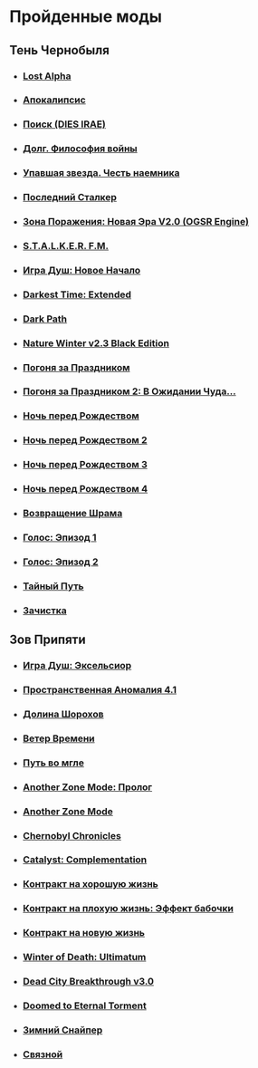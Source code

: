 # Пройденные моды

## Тень Чернобыля
- ### [Lost Alpha](https://ap-pro.ru/stuff/ten_chernobylja/lost-alpha-r129/)
- ### [Апокалипсис](https://ap-pro.ru/stuff/ten_chernobylja/apokalipsis-r44/)
- ### [Поиск (DIES IRAE)](https://ap-pro.ru/stuff/ten_chernobylja/poisk-dies-irae-r46/)
- ### [Долг. Философия войны](https://ap-pro.ru/stuff/ten_chernobylja/dolg-filosofiya-voyny-r53/)
- ### [Упавшая звезда. Честь наемника](https://ap-pro.ru/stuff/ten_chernobylja/upavshaya-zvezda-chest-naemnika-r94/)
- ### [Последний Сталкер](https://ap-pro.ru/stuff/ten_chernobylja/posledniy-stalker-r222/)
- ### [Зона Поражения: Новая Эра V2.0 (OGSR Engine)](https://ap-pro.ru/forums/topic/2378-stalker-zona-porazheniya-novaya-era-v20-ogsr-engine/)
- ### [S.T.A.L.K.E.R. F.M.](https://ap-pro.ru/stuff/ten_chernobylja/stalker-fm-r248/)
- ### [Игра Душ: Новое Начало](https://ap-pro.ru/stuff/ten_chernobylja/igra-dush-novoe-nachalo-r255/)
- ### [Darkest Time: Extended](https://ap-pro.ru/stuff/ten_chernobylja/darkest-time-extended-r197/)
- ### [Dark Path](https://ap-pro.ru/stuff/ten_chernobylja/dark-path-r279/)
- ### [Nature Winter v2.3 Black Edition](https://ap-pro.ru/stuff/ten_chernobylja/nature-winter-v23-black-edition-r76/)
- ### [Погоня за Праздником](https://ap-pro.ru/stuff/ten_chernobylja/pogonya-za-prazdnikom-r210/)
- ### [Погоня за Праздником 2: В Ожидании Чуда...](https://ap-pro.ru/stuff/ten_chernobylja/pogonya-za-prazdnikom-2-v-ozhidanii-chuda-r231/)
- ### [Ночь перед Рождеством](https://ap-pro.ru/stuff/ten_chernobylja/noch-pered-rozhdestvom-r146/)
- ### [Ночь перед Рождеством 2](https://ap-pro.ru/stuff/ten_chernobylja/noch-pered-rozhdestvom-2-r176/)
- ### [Ночь перед Рождеством 3](https://ap-pro.ru/stuff/ten_chernobylja/noch-pered-rozhdestvom-3-r251/)
- ### [Ночь перед Рождеством 4](https://ap-pro.ru/stuff/ten_chernobylja/noch-pered-rozhdestvom-4-r300/)
- ### [Возвращение Шрама](https://ap-pro.ru/stuff/ten_chernobylja/vozvrashtenie-shrama-r64/)
- ### [Голос: Эпизод 1](https://ap-pro.ru/stuff/ten_chernobylja/golos-epizod-1-r219/)
- ### [Голос: Эпизод 2](https://ap-pro.ru/stuff/ten_chernobylja/golos-epizod-2-r266/)
- ### [Тайный Путь](https://ap-pro.ru/stuff/ten_chernobylja/taynyy-put-r163/)
- ### [Зачистка](https://ap-pro.ru/stuff/ten_chernobylja/zachistka-r177/)

## Зов Припяти
- ### [Игра Душ: Эксельсиор](https://ap-pro.ru/stuff/zov_pripjati/igra-dush-ekselsior-r242/)
- ### [Пространственная Аномалия 4.1](https://ap-pro.ru/stuff/zov_pripjati/prostranstvennaya-anomaliya-41-r151/)
- ### [Долина Шорохов](https://ap-pro.ru/stuff/zov_pripjati/dolina-shorohov-r97/)
- ### [Ветер Времени](https://ap-pro.ru/stuff/zov_pripjati/veter-vremeni-r201/)
- ### [Путь во мгле](https://ap-pro.ru/stuff/zov_pripjati/put-vo-mgle-r134/)
- ### [Another Zone Mode: Пролог](https://ap-pro.ru/stuff/zov_pripjati/another-zone-mod-prolog-r165/)
- ### [Another Zone Mode](https://ap-pro.ru/stuff/zov_pripjati/another-zone-mod-r194/)
- ### [Chernobyl Chronicles](https://ap-pro.ru/stuff/zov_pripjati/chernobyl-chronicles-r169/)
- ### [Catalyst: Complementation](https://ap-pro.ru/stuff/zov_pripjati/catalyst-complementation-r292/)
- ### [Контракт на хорошую жизнь](https://ap-pro.ru/stuff/zov_pripjati/kontrakt-na-horoshuyu-zhizn-r189/)
- ### [Контракт на плохую жизнь: Эффект бабочки](https://ap-pro.ru/stuff/zov_pripjati/kontrakt-na-plohuyu-zhizn-effekt-babochki-r215/)
- ### [Контракт на новую жизнь](https://ap-pro.ru/stuff/zov_pripjati/kontrakt-na-novuyu-zhizn-r295/)
- ### [Winter of Death: Ultimatum](https://ap-pro.ru/stuff/zov_pripjati/winter-of-death-ultimatum-r50/)
- ### [Dead City Breakthrough v3.0](https://ap-pro.ru/stuff/zov_pripjati/dead-city-breakthrough-30-r236/)
- ### [Doomed to Eternal Torment](https://ap-pro.ru/stuff/zov_pripjati/doomed-to-eternal-torment-r254/)
- ### [Зимний Снайпер](https://ap-pro.ru/stuff/zov_pripjati/zimniy-snayper-r211/)
- ### [Связной](https://ap-pro.ru/stuff/zov_pripjati/svyaznoy-r168/)
